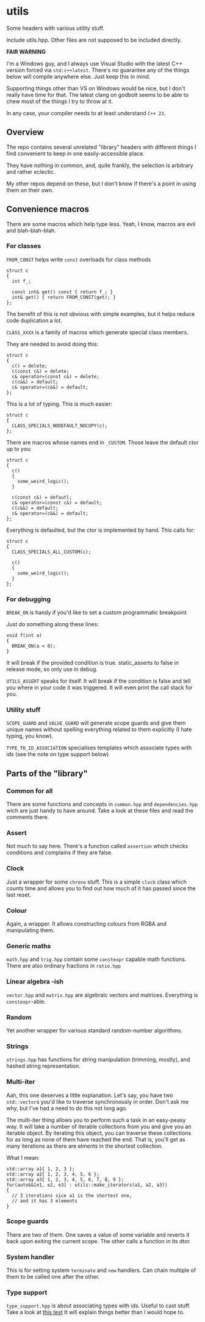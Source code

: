 # utils
Some headers with various utility stuff.

Include utils.hpp.
Other files are not supposed to be included directly.

**FAIR WARNING**

I'm a Windows guy, and I always use Visual Studio with the latest C++ version forced via
`std:c++latest`. There's no guarantee any of the things below will
compile anywhere else. Just keep this in mind.

Supporting things other than VS on Windows would be nice, but I don't
really have time for that. The latest clang on godbolt seems to be
able to chew most of the things I try to throw at it.

In any case, your compiler needs to at least understand `C++ 23`.

## Overview

The repo contains several unrelated "library" headers with different
things I find convenient to keep in one easily-accessible place.

They have nothing in common, and, quite frankly, the selection is
arbitrary and rather eclectic.

My other repos depend on these, but I don't know if there's a point
in using them on their own.

## Convenience macros

There are some macros which help type less.
Yeah, I know, macros are evil and blah-blah-blah.

### For classes

`FROM_CONST` helps write `const` overloads for class methods
```
struct c
{
  int f_;

  const int& get() const { return f_; }
  int& get() { return FROM_CONST(get); }
};
```
The benefit of this is not obvious with simple examples, but it helps
reduce code duplication a lot.

`CLASS_XXXX` is a family of macros which generate special class members.

They are needed to avoid doing this:
```
struct c
{
  c() = delete;
  c(const c&) = delete;
  c& operator=(const c&) = delete;
  c(c&&) = default;
  c& operator=(c&&) = default;
};
```
This is a lot of typing. This is much easier:
```
struct c
{
  CLASS_SPECIALS_NODEFAULT_NOCOPY(c);
};
```
There are macros whose names end in `_CUSTOM`. Those leave the default ctor up to you:
```
struct c
{
  c()
  {
    some_weird_logic();
  }

  c(const c&) = defautl;
  c& operator=(const c&) = default;
  c(c&&) = default;
  c& operator=(c&&) = default;
};
```
Everything is defaulted, but the ctor is implemented by hand.
This calls for:
```
struct c
{
  CLASS_SPECIALS_ALL_CUSTOM(c);
  
  c()
  {
    some_weird_logic();
  }
};
```

### For debugging

`BREAK_ON` is handy if you'd like to set a custom programmatic breakpoint

Just do something along these lines:
```
void f(int a)
{
  BREAK_ON(a < 0);
}
```
It will break if the provided condition is true.
static_asserts to false in release mode, so only use in debug.

`UTILS_ASSERT` speaks for itself. It will break if the condition is false
and tell you where in your code it was triggered.
It will even print the call stack for you.

### Utility stuff

`SCOPE_GUARD` and `VALUE_GUARD` will generate scope guards and give them
unique names without spelling everything related to them explicitly (I hate typing, you know).

`TYPE_TO_ID_ASSOCIATION` specialises templates which associate types with ids (see the note on type support below)

## Parts of the "library"

### Common for all

There are some functions and concepts in `common.hpp` and `dependencies.hpp` wich are just handy
to have around. Take a look at these files and read the comments there.

### Assert

Not much to say here. There's a function called `assertion` which checks
conditions and complains if they are false.

### Clock

Just a wrapper for some `chrono` stuff. This is a simple `clock` class
which counts time and allows you to find out how much of it has passed since the last reset.

### Colour

Again, a wrapper. It allows constructing colours from RGBA and manipulating them.

### Generic maths

`math.hpp` and `trig.hpp` contain some `constexpr` capable math functions.
There are also ordinary fractions in `ratio.hpp`

### Linear algebra -ish

`vector.hpp` and `matrix.hpp` are algebraic vectors and matrices.
Everything is `constexpr`-able.

### Random

Yet another wrapper for various standard random-number algorithms.

### Strings

`strings.hpp` has functions for string manipulation (trimming, mostly),
and hashed string representation.

### Multi-iter

Aah, this one deserves a little explanation.
Let's say, you have two `std::vector`s you'd like to traverse synchronously in order.
Don't ask me why, but I've had a need to do this not long ago.

The multi-iter thing allows you to perform such a task in an easy-peasy way.
It will take a number of iterable collections from you and give you an iterable object.
By iterating this object, you can traverse these collections for as long as none of them
have reached the end. That is, you'll get as many iterations as there are elments in
the shortest collection.

What I mean:
```
std::array a1{ 1, 2, 3 };
std::array a2{ 1, 2, 3, 4, 5, 6 };
std::array a3{ 1, 2, 3, 4, 5, 6, 7, 8, 9 };
for(auto&&[e1, e2, e3] : utils::make_iterators(a1, a2, a3))
{
  // 3 iterations sice a1 is the shortest one,
  // and it has 3 elements
}
```

### Scope guards

There are two of them. One saves a value of some variable and reverts it back
upon exiting the current scope. The other calls a function in its dtor.

### System handler

This is for setting system `terminate` and `new` handlers.
Can chain multiple of them to be called one after the other.

### Type support

`type_support.hpp` is about associating types with ids.
Useful to cast stuff. Take a look at
[this test](/ut_tests/src/test_cases/type_support.cpp)
It will explain things better than I would hope to.

